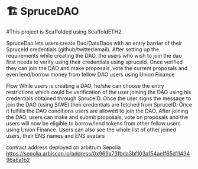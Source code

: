 # 🏗 SpruceDAO

#This project is Scaffolded using ScaffoldETH2

SpruceDao lets users create  Dao/DataDaos with an entry barrier of their SpruceId credentials (github/twitter/email). After setting up the requirements while creating the DAO, the users who wish to join the dao first needs to verify using their credentials using spruceId. Once verified they can join the DAO and make proposals, vote the current proposals and even lend/borrow money from fellow DAO users using Union Finance

Flow
While users is creating a DAO, he/she can choose the entry restrictions which could be verification of the user joining the DAO using his credentials obtained through SpruceID. 
Once the user signs the message to join the DAO (using SIWE) their credentials are fetched from SpruceID.
Once it fulfills the DAO conditions users are allowed to join the DAO. 
After joining the DAO, users can make and submit proposals, vote on proposals and the users will now be eligible to borrow/lend tokens  from other fellow users using Union Finance.
Users can also see the whole list of other joined users, their ENS names and ENS avatars 


contract address deployed on arbitrum Sepolia
https://sepolia.arbiscan.io/address/0x969a73fbda3bf103a154aeff65d1143496a8a1b2



